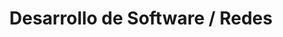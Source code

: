 ---
layout: default
title: Desarrollo de Software / Redes
nav_order: 1
parent: Taxonomía
has_children: true
---
